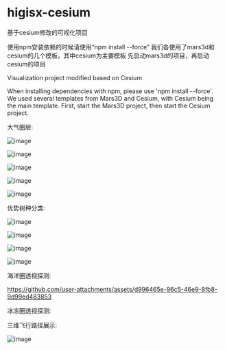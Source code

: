 # higisx-cesium
基于cesium修改的可视化项目

使用npm安装依赖的时候请使用“npm install --force”
我们各使用了mars3d和cesium的几个模板，其中cesium为主要模板
先启动mars3d的项目，再启动cesium的项目

Visualization project modified based on Cesium

When installing dependencies with npm, please use 'npm install --force'.
We used several templates from Mars3D and Cesium, with Cesium being the main template.
First, start the Mars3D project, then start the Cesium project.

大气圈层:


![image](https://github.com/user-attachments/assets/a2a93f87-4bc8-40a0-87cd-a067f5e006ae)


![image](https://github.com/user-attachments/assets/56134642-671a-4f02-a342-19e522cd3033)


![image](https://github.com/user-attachments/assets/2f3e76df-ecb8-44f2-b843-552148be687b)


![image](https://github.com/user-attachments/assets/fddd38e6-8337-41b6-8bad-37d85036ee60)


![image](https://github.com/user-attachments/assets/fa25dfbe-87dd-4641-ab43-32baa2f98598)


优势树种分类:


![image](https://github.com/user-attachments/assets/1e125d16-5496-4c48-a6a9-00fdde64f9fd)


![image](https://github.com/user-attachments/assets/66927921-f263-47f5-9102-322853e6075c)


![image](https://github.com/user-attachments/assets/f7b2cbf8-e452-4c67-9e1c-53eccfe2b353)


![image](https://github.com/user-attachments/assets/10665c47-c4eb-42ab-8c86-714b90afc817)


海洋圈透视探测:


https://github.com/user-attachments/assets/d996465e-96c5-46e9-8fb8-9d99ed483853



冰冻圈透视探测:




三维飞行路径展示:


![image](https://github.com/user-attachments/assets/6c6f8bcd-38ac-4666-a296-315f5af33374)
